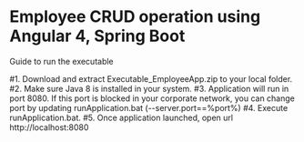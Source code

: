 # Employee CRUD operation using Angular 4, Spring Boot

Guide to run the executable

#1. Download and extract Executable_EmployeeApp.zip to your local folder.
#2. Make sure Java 8 is installed in your system.
#3. Application will run in port 8080. If this port is blocked in your corporate network, you can
   change port by updating runApplication.bat (--server.port==%port%)
#4. Execute runApplication.bat.
#5. Once application launched, open url http://localhost:8080
